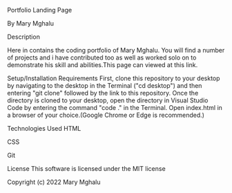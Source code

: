 Portfolio Landing Page

By Mary Mghalu

Description

Here in contains the coding portfolio of Mary Mghalu. You will find a number of projects and i have contributed too as well as worked solo on to demonstrate his skill and abilities.This page can viewed at this link.

Setup/Installation Requirements
First, clone this repository to your desktop by navigating to the desktop in the Terminal ("cd desktop") and then entering "git clone" followed by the link to this repository.
Once the directory is cloned to your desktop, open the directory in Visual Studio Code by entering the command "code ." in the Terminal.
Open index.html in a browser of your choice.(Google Chrome or Edge is recommended.)


Technologies Used
HTML

CSS

Git

License
This software is licensed under the MIT license

Copyright (c) 2022 Mary Mghalu


